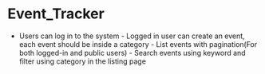 # Event_Tracker
- Users can log in to the system - Logged in user can create an event, each event should be inside a category - List events with pagination(For both logged-in and  public users) - Search events using keyword and filter using category in the listing page
